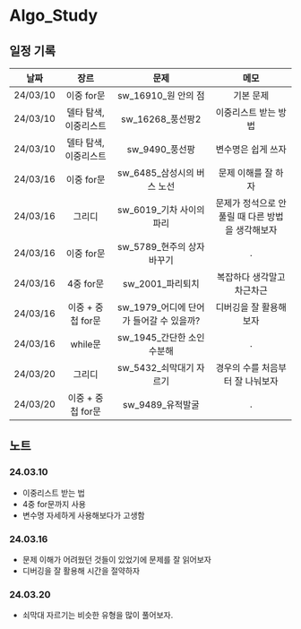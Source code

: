 # Algo_Study

## 일정 기록
|날짜|장르|문제|메모|
|:------:|:---:|:---:|:---:|
|24/03/10|이중 for문|sw_16910_원 안의 점|기본 문제|
|24/03/10|델타 탐색, 이중리스트|sw_16268_풍선팡2|이중리스트 받는 방법|
|24/03/10|델타 탐색, 이중리스트|sw_9490_풍선팡|변수명은 쉽게 쓰자|
|24/03/16|이중 for문|sw_6485_삼성시의 버스 노선|문제 이해를 잘 하자|
|24/03/16|그리디|sw_6019_기차 사이의 파리|문제가 정석으로 안 풀릴 때 다른 방법을 생각해보자|
|24/03/16|이중 for문|sw_5789_현주의 상자 바꾸기|.|
|24/03/16|4중 for문|sw_2001_파리퇴치|복잡하다 생각말고 차근차근|
|24/03/16|이중 + 중첩 for문|sw_1979_어디에 단어가 들어갈 수 있을까?|디버깅을 잘 활용해보자|
|24/03/16|while문|sw_1945_간단한 소인수분해|.|
|24/03/20|그리디|sw_5432_쇠막대기 자르기|경우의 수를 처음부터 잘 나눠보자|
|24/03/20|이중 + 중첩 for문|sw_9489_유적발굴|.|

## 노트

### 24.03.10
- 이중리스트 받는 법
- 4중 for문까지 사용
- 변수명 자세하게 사용해보다가 고생함

### 24.03.16
- 문제 이해가 어려웠던 것들이 있었기에 문제를 잘 읽어보자
- 디버깅을 잘 활용해 시간을 절약하자

### 24.03.20
- 쇠막대 자르기는 비슷한 유형을 많이 풀어보자.